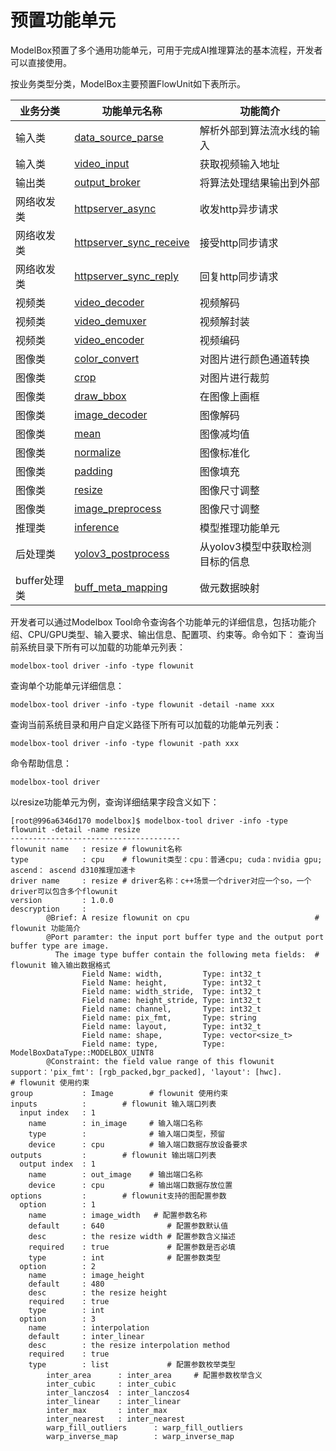 # 预置功能单元

ModelBox预置了多个通用功能单元，可用于完成AI推理算法的基本流程，开发者可以直接使用。

按业务类型分类，ModelBox主要预置FlowUnit如下表所示。

|业务分类|功能单元名称|功能简介
|--|--|--|
|输入类|[data_source_parse](#data_source_parse功能单元)|解析外部到算法流水线的输入
|输入类|[video_input](#video_input功能单元)|获取视频输入地址
|输出类|[output_broker](#output_broker功能单元)|将算法处理结果输出到外部
|网络收发类|[httpserver_async](#httpserver_async功能单元)|收发http异步请求
|网络收发类|[httpserver_sync_receive](#httpserver_sync功能单元)|接受http同步请求
|网络收发类|[httpserver_sync_reply](#httpserver_sync功能单元)|回复http同步请求
|视频类|[video_decoder](#videodecoder功能单元)|视频解码
|视频类|[video_demuxer](#videodemuxer功能单元)|视频解封装
|视频类|[video_encoder](#videoencoder功能单元)|视频编码
|图像类|[color_convert](#color_transpose功能单元)|对图片进行颜色通道转换
|图像类|[crop](#crop功能单元)|对图片进行裁剪
|图像类|[draw_bbox](#draw_bbox功能单元)|在图像上画框
|图像类|[image_decoder](#image_decoder功能单元)|图像解码
|图像类|[mean](#mean功能单元)|图像减均值
|图像类|[normalize](#normalize功能单元)|图像标准化
|图像类|[padding](#padding功能单元)|图像填充
|图像类|[resize](#resize功能单元)|图像尺寸调整
|图像类|[image_preprocess](#resize功能单元)|图像尺寸调整
|推理类|[inference](#inference功能单元)|模型推理功能单元
|后处理类|[yolov3_postprocess](#common_yolobox功能单元)|从yolov3模型中获取检测目标的信息
|buffer处理类|[buff_meta_mapping](#meta_mapping功能单元)|做元数据映射

开发者可以通过Modelbox Tool命令查询各个功能单元的详细信息，包括功能介绍、CPU/GPU类型、输入要求、输出信息、配置项、约束等。命令如下：
查询当前系统目录下所有可以加载的功能单元列表：
```shell
modelbox-tool driver -info -type flowunit
```

查询单个功能单元详细信息：
```shell
modelbox-tool driver -info -type flowunit -detail -name xxx
```

查询当前系统目录和用户自定义路径下所有可以加载的功能单元列表：
```shell
modelbox-tool driver -info -type flowunit -path xxx
```

命令帮助信息：
```shell
modelbox-tool driver
```

以resize功能单元为例，查询详细结果字段含义如下：
```shell
[root@996a6346d170 modelbox]$ modelbox-tool driver -info -type flowunit -detail -name resize
--------------------------------------
flowunit name   : resize # flowunit名称
type            : cpu    # flowunit类型：cpu：普通cpu; cuda：nvidia gpu; ascend： ascend d310推理加速卡
driver name     : resize # driver名称：c++场景一个driver对应一个so，一个driver可以包含多个flowunit
version         : 1.0.0
descryption     :        
        @Brief: A resize flowunit on cpu                            # flowunit 功能简介
        @Port paramter: the input port buffer type and the output port buffer type are image. 
          The image type buffer contain the following meta fields:  # flowunit 输入输出数据格式
                Field Name: width,         Type: int32_t
                Field Name: height,        Type: int32_t
                Field name: width_stride,  Type: int32_t
                Field name: height_stride, Type: int32_t
                Field name: channel,       Type: int32_t
                Field name: pix_fmt,       Type: string
                Field name: layout,        Type: int32_t
                Field name: shape,         Type: vector<size_t>
                Field name: type,          Type: ModelBoxDataType::MODELBOX_UINT8
        @Constraint: the field value range of this flowunit support：'pix_fmt': [rgb_packed,bgr_packed], 'layout': [hwc].                                            # flowunit 使用约束
group           : Image        # flowunit 使用约束
inputs          :        # flowunit 输入端口列表   
  input index   : 1
    name        : in_image     # 输入端口名称
    type        :              # 输入端口类型，预留
    device      : cpu          # 输入端口数据存放设备要求
outputs         :        # flowunit 输出端口列表   
  output index  : 1
    name        : out_image    # 输出端口名称
    device      : cpu          # 输出端口数据存放位置
options         :        # flowunit支持的图配置参数
  option        : 1
    name        : image_width   # 配置参数名称
    default     : 640              # 配置参数默认值
    desc        : the resize width # 配置参数含义描述
    required    : true             # 配置参数是否必填
    type        : int              # 配置参数类型
  option        : 2
    name        : image_height
    default     : 480
    desc        : the resize height
    required    : true
    type        : int
  option        : 3
    name        : interpolation
    default     : inter_linear
    desc        : the resize interpolation method
    required    : true
    type        : list             # 配置参数枚举类型
        inter_area      : inter_area     # 配置参数枚举含义
        inter_cubic     : inter_cubic
        inter_lanczos4  : inter_lanczos4
        inter_linear    : inter_linear
        inter_max       : inter_max
        inter_nearest   : inter_nearest
        warp_fill_outliers      : warp_fill_outliers
        warp_inverse_map        : warp_inverse_map
```